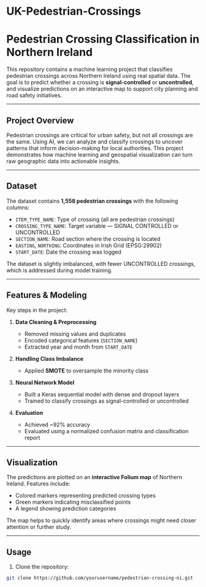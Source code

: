 # UK-Pedestrian-Crossings
# Pedestrian Crossing Classification in Northern Ireland

This repository contains a machine learning project that classifies pedestrian crossings across Northern Ireland using real spatial data. The goal is to predict whether a crossing is **signal-controlled** or **uncontrolled**, and visualize predictions on an interactive map to support city planning and road safety initiatives.

---

## Project Overview

Pedestrian crossings are critical for urban safety, but not all crossings are the same. Using AI, we can analyze and classify crossings to uncover patterns that inform decision-making for local authorities. This project demonstrates how machine learning and geospatial visualization can turn raw geographic data into actionable insights.

---

## Dataset

The dataset contains **1,558 pedestrian crossings** with the following columns:

- `ITEM_TYPE_NAME`: Type of crossing (all are pedestrian crossings)  
- `CROSSING_TYPE_NAME`: Target variable — SIGNAL CONTROLLED or UNCONTROLLED  
- `SECTION_NAME`: Road section where the crossing is located  
- `EASTING`, `NORTHING`: Coordinates in Irish Grid (EPSG:29902)  
- `START_DATE`: Date the crossing was logged  

The dataset is slightly imbalanced, with fewer UNCONTROLLED crossings, which is addressed during model training.

---

## Features & Modeling

Key steps in the project:

1. **Data Cleaning & Preprocessing**  
   - Removed missing values and duplicates  
   - Encoded categorical features (`SECTION_NAME`)  
   - Extracted year and month from `START_DATE`  

2. **Handling Class Imbalance**  
   - Applied **SMOTE** to oversample the minority class  

3. **Neural Network Model**  
   - Built a Keras sequential model with dense and dropout layers  
   - Trained to classify crossings as signal-controlled or uncontrolled  

4. **Evaluation**  
   - Achieved ~92% accuracy  
   - Evaluated using a normalized confusion matrix and classification report  

---

## Visualization

The predictions are plotted on an **interactive Folium map** of Northern Ireland. Features include:

- Colored markers representing predicted crossing types  
- Green markers indicating misclassified points  
- A legend showing prediction categories  

The map helps to quickly identify areas where crossings might need closer attention or further study.

---

## Usage

1. Clone the repository:  
```bash
git clone https://github.com/yourusername/pedestrian-crossing-ni.git
